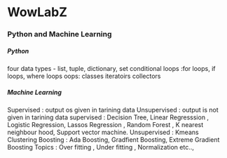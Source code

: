# WowLabZ
### Python and Machine Learning
##### Python
four data types - list, tuple, dictionary, set
conditional loops :for loops, if loops, where loops
oops: classes
iteratoirs 
collectors 

##### Machine Learning
Supervised : output os given  in tarining data
Unsupervised : output is not given in tarining data
supervised : Decision Tree, Linear Regresssion , Logistic Regression, Lassos Regression , Random Forest , K nearest neighbour hood, Support vector machine.
Unsupervised : Kmeans Clustering
 Boosting :  Ada Boosting, Gradfient Boosting, Extreme Gradient Boosting
 Topics : Over fitting , Under fitting , Normalization etc..,
